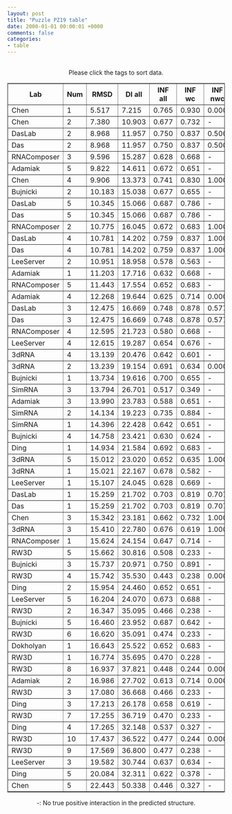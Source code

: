 ```yaml
---
layout: post
title: "Puzzle PZ19 table"
date: 2000-01-01 00:00:01 +0000
comments: false
categories: 
- table
---
```


<script src="{{ root_url }}/javascripts/sorttable.js"></script>
<script>
    window.onload = function() {
        (document.getElementsByTagName( 'th' )[1]).click();
    };
</script>
<br/>
<div align="center">
Please click the tags to sort data.<br/>
<table class="sortable" border=1>
  <tr>
    <th>Lab</th>
    <th>Num</th>
    <th>RMSD</th>
    <th>DI all</th>
    <th>INF all</th>
    <th>INF wc</th>
    <th>INF nwc</th>
    <th>INF stacking</th>
    <th>Clash Score</th>
    <th>P-value</th>
    <th>mcq</th>
    <th>TM-score</th>
    <th>best sol.</th>
    <th>Detail</th>
  </tr>
  <tr><td>Chen</td><td>1</td><td>5.517</td><td>7.215</td><td>0.765</td><td>0.930</td><td>0.000</td><td>0.703</td><td>18.970</td><td>0.00e+00</td><td>23.50</td><td>0.3170</td><td>1</td><td><a href='/show/index.html?id=PZ19_Chen_1'>-></a></td></tr>
<tr><td>Chen</td><td>2</td><td>7.380</td><td>10.903</td><td>0.677</td><td>0.732</td><td>-</td><td>0.659</td><td>0.500</td><td>1.66e-16</td><td>27.49</td><td>0.2860</td><td>1</td><td><a href='/show/index.html?id=PZ19_Chen_2'>-></a></td></tr>
<tr><td>DasLab</td><td>2</td><td>8.968</td><td>11.957</td><td>0.750</td><td>0.837</td><td>0.500</td><td>0.728</td><td>9.490</td><td>1.76e-13</td><td>18.80</td><td>0.2260</td><td>1</td><td><a href='/show/index.html?id=PZ19_DasLab_2'>-></a></td></tr>
<tr><td>Das</td><td>2</td><td>8.968</td><td>11.957</td><td>0.750</td><td>0.837</td><td>0.500</td><td>0.728</td><td>9.490</td><td>1.76e-13</td><td>18.80</td><td>0.2260</td><td>1</td><td><a href='/show/index.html?id=PZ19_Das_2'>-></a></td></tr>
<tr><td>RNAComposer</td><td>3</td><td>9.596</td><td>15.287</td><td>0.628</td><td>0.668</td><td>-</td><td>0.615</td><td>11.480</td><td>2.20e-12</td><td>21.82</td><td>0.2430</td><td>1</td><td><a href='/show/index.html?id=PZ19_RNAComposer_3'>-></a></td></tr>
<tr><td>Adamiak</td><td>5</td><td>9.822</td><td>14.611</td><td>0.672</td><td>0.651</td><td>-</td><td>0.689</td><td>5.490</td><td>5.31e-12</td><td>20.36</td><td>0.2410</td><td>1</td><td><a href='/show/index.html?id=PZ19_Adamiak_5'>-></a></td></tr>
<tr><td>Chen</td><td>4</td><td>9.906</td><td>13.373</td><td>0.741</td><td>0.830</td><td>1.000</td><td>0.696</td><td>0.000</td><td>7.32e-12</td><td>24.17</td><td>0.2190</td><td>1</td><td><a href='/show/index.html?id=PZ19_Chen_4'>-></a></td></tr>
<tr><td>Bujnicki</td><td>2</td><td>10.183</td><td>15.038</td><td>0.677</td><td>0.655</td><td>-</td><td>0.695</td><td>4.490</td><td>2.09e-11</td><td>18.56</td><td>0.2110</td><td>1</td><td><a href='/show/index.html?id=PZ19_Bujnicki_2'>-></a></td></tr>
<tr><td>DasLab</td><td>5</td><td>10.345</td><td>15.066</td><td>0.687</td><td>0.786</td><td>-</td><td>0.645</td><td>8.990</td><td>3.82e-11</td><td>18.25</td><td>0.2560</td><td>1</td><td><a href='/show/index.html?id=PZ19_DasLab_5'>-></a></td></tr>
<tr><td>Das</td><td>5</td><td>10.345</td><td>15.066</td><td>0.687</td><td>0.786</td><td>-</td><td>0.645</td><td>8.990</td><td>3.82e-11</td><td>18.25</td><td>0.2560</td><td>1</td><td><a href='/show/index.html?id=PZ19_Das_5'>-></a></td></tr>
<tr><td>RNAComposer</td><td>2</td><td>10.775</td><td>16.045</td><td>0.672</td><td>0.683</td><td>1.000</td><td>0.659</td><td>9.990</td><td>1.82e-10</td><td>20.96</td><td>0.2510</td><td>1</td><td><a href='/show/index.html?id=PZ19_RNAComposer_2'>-></a></td></tr>
<tr><td>DasLab</td><td>4</td><td>10.781</td><td>14.202</td><td>0.759</td><td>0.837</td><td>1.000</td><td>0.715</td><td>12.980</td><td>1.86e-10</td><td>21.50</td><td>0.3020</td><td>1</td><td><a href='/show/index.html?id=PZ19_DasLab_4'>-></a></td></tr>
<tr><td>Das</td><td>4</td><td>10.781</td><td>14.202</td><td>0.759</td><td>0.837</td><td>1.000</td><td>0.715</td><td>12.980</td><td>1.86e-10</td><td>21.50</td><td>0.3020</td><td>1</td><td><a href='/show/index.html?id=PZ19_Das_4'>-></a></td></tr>
<tr><td>LeeServer</td><td>2</td><td>10.951</td><td>18.958</td><td>0.578</td><td>0.563</td><td>-</td><td>0.590</td><td>1.000</td><td>3.39e-10</td><td>22.18</td><td>0.1750</td><td>1</td><td><a href='/show/index.html?id=PZ19_LeeServer_2'>-></a></td></tr>
<tr><td>Adamiak</td><td>1</td><td>11.203</td><td>17.716</td><td>0.632</td><td>0.668</td><td>-</td><td>0.622</td><td>7.990</td><td>8.14e-10</td><td>18.42</td><td>0.2670</td><td>1</td><td><a href='/show/index.html?id=PZ19_Adamiak_1'>-></a></td></tr>
<tr><td>RNAComposer</td><td>5</td><td>11.443</td><td>17.554</td><td>0.652</td><td>0.683</td><td>-</td><td>0.645</td><td>11.480</td><td>1.84e-09</td><td>22.38</td><td>0.2470</td><td>1</td><td><a href='/show/index.html?id=PZ19_RNAComposer_5'>-></a></td></tr>
<tr><td>Adamiak</td><td>4</td><td>12.268</td><td>19.644</td><td>0.625</td><td>0.714</td><td>0.000</td><td>0.599</td><td>6.990</td><td>2.68e-08</td><td>17.68</td><td>0.2430</td><td>1</td><td><a href='/show/index.html?id=PZ19_Adamiak_4'>-></a></td></tr>
<tr><td>DasLab</td><td>3</td><td>12.475</td><td>16.669</td><td>0.748</td><td>0.878</td><td>0.577</td><td>0.698</td><td>5.490</td><td>5.07e-08</td><td>19.64</td><td>0.2420</td><td>1</td><td><a href='/show/index.html?id=PZ19_DasLab_3'>-></a></td></tr>
<tr><td>Das</td><td>3</td><td>12.475</td><td>16.669</td><td>0.748</td><td>0.878</td><td>0.577</td><td>0.698</td><td>5.490</td><td>5.07e-08</td><td>19.64</td><td>0.2420</td><td>1</td><td><a href='/show/index.html?id=PZ19_Das_3'>-></a></td></tr>
<tr><td>RNAComposer</td><td>4</td><td>12.595</td><td>21.723</td><td>0.580</td><td>0.668</td><td>-</td><td>0.543</td><td>12.980</td><td>7.29e-08</td><td>25.09</td><td>0.2310</td><td>1</td><td><a href='/show/index.html?id=PZ19_RNAComposer_4'>-></a></td></tr>
<tr><td>LeeServer</td><td>4</td><td>12.615</td><td>19.287</td><td>0.654</td><td>0.676</td><td>-</td><td>0.653</td><td>6.490</td><td>7.76e-08</td><td>21.93</td><td>0.2130</td><td>1</td><td><a href='/show/index.html?id=PZ19_LeeServer_4'>-></a></td></tr>
<tr><td>3dRNA</td><td>4</td><td>13.139</td><td>20.476</td><td>0.642</td><td>0.601</td><td>-</td><td>0.667</td><td>4.000</td><td>3.61e-07</td><td>33.25</td><td>0.1980</td><td>1</td><td><a href='/show/index.html?id=PZ19_3dRNA_4'>-></a></td></tr>
<tr><td>3dRNA</td><td>2</td><td>13.239</td><td>19.154</td><td>0.691</td><td>0.634</td><td>0.000</td><td>0.731</td><td>4.000</td><td>4.80e-07</td><td>31.62</td><td>0.2140</td><td>1</td><td><a href='/show/index.html?id=PZ19_3dRNA_2'>-></a></td></tr>
<tr><td>Bujnicki</td><td>1</td><td>13.734</td><td>19.616</td><td>0.700</td><td>0.655</td><td>-</td><td>0.730</td><td>1.500</td><td>1.88e-06</td><td>19.10</td><td>0.2430</td><td>1</td><td><a href='/show/index.html?id=PZ19_Bujnicki_1'>-></a></td></tr>
<tr><td>SimRNA</td><td>3</td><td>13.794</td><td>26.701</td><td>0.517</td><td>0.349</td><td>-</td><td>0.623</td><td>105.680</td><td>2.20e-06</td><td>20.96</td><td>0.2150</td><td>1</td><td><a href='/show/index.html?id=PZ19_SimRNA_3'>-></a></td></tr>
<tr><td>Adamiak</td><td>3</td><td>13.990</td><td>23.783</td><td>0.588</td><td>0.651</td><td>-</td><td>0.569</td><td>7.490</td><td>3.69e-06</td><td>17.65</td><td>0.1650</td><td>1</td><td><a href='/show/index.html?id=PZ19_Adamiak_3'>-></a></td></tr>
<tr><td>SimRNA</td><td>2</td><td>14.134</td><td>19.223</td><td>0.735</td><td>0.884</td><td>-</td><td>0.674</td><td>134.400</td><td>5.35e-06</td><td>19.45</td><td>0.2470</td><td>1</td><td><a href='/show/index.html?id=PZ19_SimRNA_2'>-></a></td></tr>
<tr><td>SimRNA</td><td>1</td><td>14.396</td><td>22.428</td><td>0.642</td><td>0.651</td><td>-</td><td>0.645</td><td>108.390</td><td>1.04e-05</td><td>19.81</td><td>0.2490</td><td>1</td><td><a href='/show/index.html?id=PZ19_SimRNA_1'>-></a></td></tr>
<tr><td>Bujnicki</td><td>4</td><td>14.758</td><td>23.421</td><td>0.630</td><td>0.624</td><td>-</td><td>0.640</td><td>4.990</td><td>2.50e-05</td><td>24.02</td><td>0.1870</td><td>1</td><td><a href='/show/index.html?id=PZ19_Bujnicki_4'>-></a></td></tr>
<tr><td>Ding</td><td>1</td><td>14.934</td><td>21.584</td><td>0.692</td><td>0.683</td><td>-</td><td>0.705</td><td>8.490</td><td>3.78e-05</td><td>17.70</td><td>0.2120</td><td>1</td><td><a href='/show/index.html?id=PZ19_Ding_1'>-></a></td></tr>
<tr><td>3dRNA</td><td>5</td><td>15.012</td><td>23.020</td><td>0.652</td><td>0.635</td><td>1.000</td><td>0.652</td><td>5.500</td><td>4.53e-05</td><td>29.64</td><td>0.2460</td><td>1</td><td><a href='/show/index.html?id=PZ19_3dRNA_5'>-></a></td></tr>
<tr><td>3dRNA</td><td>1</td><td>15.021</td><td>22.167</td><td>0.678</td><td>0.582</td><td>-</td><td>0.725</td><td>4.500</td><td>4.62e-05</td><td>28.34</td><td>0.1960</td><td>1</td><td><a href='/show/index.html?id=PZ19_3dRNA_1'>-></a></td></tr>
<tr><td>LeeServer</td><td>1</td><td>15.107</td><td>24.045</td><td>0.628</td><td>0.669</td><td>-</td><td>0.616</td><td>1.500</td><td>5.63e-05</td><td>21.11</td><td>0.2160</td><td>1</td><td><a href='/show/index.html?id=PZ19_LeeServer_1'>-></a></td></tr>
<tr><td>DasLab</td><td>1</td><td>15.259</td><td>21.702</td><td>0.703</td><td>0.819</td><td>0.707</td><td>0.646</td><td>14.480</td><td>7.93e-05</td><td>22.34</td><td>0.2160</td><td>1</td><td><a href='/show/index.html?id=PZ19_DasLab_1'>-></a></td></tr>
<tr><td>Das</td><td>1</td><td>15.259</td><td>21.702</td><td>0.703</td><td>0.819</td><td>0.707</td><td>0.646</td><td>14.480</td><td>7.93e-05</td><td>22.34</td><td>0.2160</td><td>1</td><td><a href='/show/index.html?id=PZ19_Das_1'>-></a></td></tr>
<tr><td>Chen</td><td>3</td><td>15.342</td><td>23.181</td><td>0.662</td><td>0.732</td><td>1.000</td><td>0.622</td><td>0.000</td><td>9.52e-05</td><td>23.81</td><td>0.2290</td><td>1</td><td><a href='/show/index.html?id=PZ19_Chen_3'>-></a></td></tr>
<tr><td>3dRNA</td><td>3</td><td>15.410</td><td>22.780</td><td>0.676</td><td>0.619</td><td>1.000</td><td>0.696</td><td>6.000</td><td>1.11e-04</td><td>31.57</td><td>0.2240</td><td>1</td><td><a href='/show/index.html?id=PZ19_3dRNA_3'>-></a></td></tr>
<tr><td>RNAComposer</td><td>1</td><td>15.624</td><td>24.154</td><td>0.647</td><td>0.714</td><td>-</td><td>0.622</td><td>6.490</td><td>1.75e-04</td><td>21.16</td><td>0.2150</td><td>1</td><td><a href='/show/index.html?id=PZ19_RNAComposer_1'>-></a></td></tr>
<tr><td>RW3D</td><td>5</td><td>15.662</td><td>30.816</td><td>0.508</td><td>0.233</td><td>-</td><td>0.653</td><td>7.990</td><td>1.90e-04</td><td>17.10</td><td>0.2510</td><td>1</td><td><a href='/show/index.html?id=PZ19_RW3D_5'>-></a></td></tr>
<tr><td>Bujnicki</td><td>3</td><td>15.737</td><td>20.971</td><td>0.750</td><td>0.891</td><td>-</td><td>0.696</td><td>3.990</td><td>2.22e-04</td><td>18.11</td><td>0.2510</td><td>1</td><td><a href='/show/index.html?id=PZ19_Bujnicki_3'>-></a></td></tr>
<tr><td>RW3D</td><td>4</td><td>15.742</td><td>35.530</td><td>0.443</td><td>0.238</td><td>0.000</td><td>0.553</td><td>10.990</td><td>2.25e-04</td><td>18.01</td><td>0.2410</td><td>1</td><td><a href='/show/index.html?id=PZ19_RW3D_4'>-></a></td></tr>
<tr><td>Ding</td><td>2</td><td>15.954</td><td>24.460</td><td>0.652</td><td>0.651</td><td>-</td><td>0.660</td><td>10.980</td><td>3.48e-04</td><td>17.89</td><td>0.2030</td><td>1</td><td><a href='/show/index.html?id=PZ19_Ding_2'>-></a></td></tr>
<tr><td>LeeServer</td><td>5</td><td>16.204</td><td>24.070</td><td>0.673</td><td>0.688</td><td>-</td><td>0.675</td><td>4.490</td><td>5.72e-04</td><td>19.29</td><td>0.1910</td><td>1</td><td><a href='/show/index.html?id=PZ19_LeeServer_5'>-></a></td></tr>
<tr><td>RW3D</td><td>2</td><td>16.347</td><td>35.095</td><td>0.466</td><td>0.238</td><td>-</td><td>0.583</td><td>7.490</td><td>7.55e-04</td><td>17.55</td><td>0.2360</td><td>1</td><td><a href='/show/index.html?id=PZ19_RW3D_2'>-></a></td></tr>
<tr><td>Bujnicki</td><td>5</td><td>16.460</td><td>23.952</td><td>0.687</td><td>0.642</td><td>-</td><td>0.716</td><td>1.000</td><td>9.34e-04</td><td>21.69</td><td>0.1950</td><td>1</td><td><a href='/show/index.html?id=PZ19_Bujnicki_5'>-></a></td></tr>
<tr><td>RW3D</td><td>6</td><td>16.620</td><td>35.091</td><td>0.474</td><td>0.233</td><td>-</td><td>0.599</td><td>5.000</td><td>1.26e-03</td><td>15.56</td><td>0.2460</td><td>1</td><td><a href='/show/index.html?id=PZ19_RW3D_6'>-></a></td></tr>
<tr><td>Dokholyan</td><td>1</td><td>16.643</td><td>25.522</td><td>0.652</td><td>0.683</td><td>-</td><td>0.645</td><td>6.490</td><td>1.31e-03</td><td>21.49</td><td>0.2040</td><td>1</td><td><a href='/show/index.html?id=PZ19_Dokholyan_1'>-></a></td></tr>
<tr><td>RW3D</td><td>1</td><td>16.774</td><td>35.695</td><td>0.470</td><td>0.228</td><td>-</td><td>0.599</td><td>4.000</td><td>1.66e-03</td><td>16.11</td><td>0.2510</td><td>1</td><td><a href='/show/index.html?id=PZ19_RW3D_1'>-></a></td></tr>
<tr><td>RW3D</td><td>8</td><td>16.937</td><td>37.821</td><td>0.448</td><td>0.244</td><td>0.000</td><td>0.556</td><td>5.000</td><td>2.22e-03</td><td>15.60</td><td>0.2440</td><td>1</td><td><a href='/show/index.html?id=PZ19_RW3D_8'>-></a></td></tr>
<tr><td>Adamiak</td><td>2</td><td>16.986</td><td>27.702</td><td>0.613</td><td>0.714</td><td>0.000</td><td>0.581</td><td>6.990</td><td>2.42e-03</td><td>18.32</td><td>0.1680</td><td>1</td><td><a href='/show/index.html?id=PZ19_Adamiak_2'>-></a></td></tr>
<tr><td>RW3D</td><td>3</td><td>17.080</td><td>36.668</td><td>0.466</td><td>0.233</td><td>-</td><td>0.590</td><td>4.500</td><td>2.84e-03</td><td>16.80</td><td>0.2510</td><td>1</td><td><a href='/show/index.html?id=PZ19_RW3D_3'>-></a></td></tr>
<tr><td>Ding</td><td>3</td><td>17.213</td><td>26.178</td><td>0.658</td><td>0.619</td><td>-</td><td>0.685</td><td>7.990</td><td>3.55e-03</td><td>20.18</td><td>0.2080</td><td>1</td><td><a href='/show/index.html?id=PZ19_Ding_3'>-></a></td></tr>
<tr><td>RW3D</td><td>7</td><td>17.255</td><td>36.719</td><td>0.470</td><td>0.233</td><td>-</td><td>0.592</td><td>6.990</td><td>3.81e-03</td><td>14.68</td><td>0.2700</td><td>1</td><td><a href='/show/index.html?id=PZ19_RW3D_7'>-></a></td></tr>
<tr><td>Ding</td><td>4</td><td>17.265</td><td>32.148</td><td>0.537</td><td>0.327</td><td>-</td><td>0.615</td><td>12.980</td><td>3.87e-03</td><td>20.40</td><td>0.1880</td><td>1</td><td><a href='/show/index.html?id=PZ19_Ding_4'>-></a></td></tr>
<tr><td>RW3D</td><td>10</td><td>17.437</td><td>36.522</td><td>0.477</td><td>0.244</td><td>0.000</td><td>0.599</td><td>7.490</td><td>5.12e-03</td><td>16.32</td><td>0.2450</td><td>1</td><td><a href='/show/index.html?id=PZ19_RW3D_10'>-></a></td></tr>
<tr><td>RW3D</td><td>9</td><td>17.569</td><td>36.800</td><td>0.477</td><td>0.238</td><td>-</td><td>0.599</td><td>5.990</td><td>6.32e-03</td><td>14.21</td><td>0.2790</td><td>1</td><td><a href='/show/index.html?id=PZ19_RW3D_9'>-></a></td></tr>
<tr><td>LeeServer</td><td>3</td><td>19.582</td><td>30.744</td><td>0.637</td><td>0.634</td><td>-</td><td>0.646</td><td>1.500</td><td>8.44e-02</td><td>20.99</td><td>0.1860</td><td>1</td><td><a href='/show/index.html?id=PZ19_LeeServer_3'>-></a></td></tr>
<tr><td>Ding</td><td>5</td><td>20.084</td><td>32.311</td><td>0.622</td><td>0.378</td><td>-</td><td>0.714</td><td>8.490</td><td>1.36e-01</td><td>19.28</td><td>0.1850</td><td>1</td><td><a href='/show/index.html?id=PZ19_Ding_5'>-></a></td></tr>
<tr><td>Chen</td><td>5</td><td>22.443</td><td>50.338</td><td>0.446</td><td>0.327</td><td>-</td><td>0.501</td><td>19.970</td><td>5.85e-01</td><td>34.38</td><td>0.2170</td><td>1</td><td><a href='/show/index.html?id=PZ19_Chen_5'>-></a></td></tr>

</table>
-: No true positive interaction in the predicted structure.
</div>
